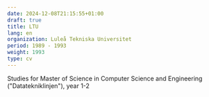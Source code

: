 ```yaml
---
date: 2024-12-08T21:15:55+01:00
draft: true
title: LTU
lang: en
organization: Luleå Tekniska Universitet
period: 1989 - 1993
weight: 1993
type: cv
---
```


Studies for Master of Science in Computer Science and Engineering ("Datatekniklinjen"), year 1-2

